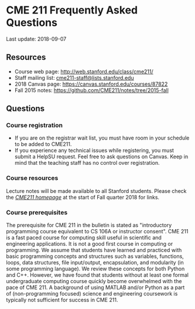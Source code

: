 # CME 211 Frequently Asked Questions

Last update: 2018-09-07

## Resources

- Course web page: <http://web.stanford.edu/class/cme211/>
- Staff mailing list: <cme211-staff@lists.stanford.edu>
- 2018 Canvas page: <https://canvas.stanford.edu/courses/87822>
- Fall 2015 notes: <https://github.com/CME211/notes/tree/2015-fall>

## Questions

### Course registration

- If you are on the registrar wait list, you must have room in your schedule to
  be added to CME211.
- If you experience any technical issues while registering, you must submit a
  HelpSU request.  Feel free to ask questions on Canvas.  Keep in mind that the
  teaching staff has no control over registration.

### Course resources

Lecture notes will be made available to all Stanford
students. Please check the [*CME211
homepage*](http://web.stanford.edu/class/cme211/) at the start of Fall
quarter 2018 for links.

### Course prerequisites

The prerequisite for CME 211 in the bulletin is stated as "introductory
programming course equivalent to CS 106A or instructor consent". CME 211
is a fast paced course for computing skill useful in scientific and
engineering applications. It is not a good first course in computing or
programming. We assume that students have learned and practiced with
basic programming concepts and structures such as variables, functions,
loops, data structures, file input/output, encapsulation, and modularity
(in some programming language). We review these concepts for both Python
and C++. However, we have found that students without at least one
formal undergraduate computing course quickly become overwhelmed with
the pace of CME 211. A background of using MATLAB and/or Python as a
part of (non-programming focused) science and engineering coursework is
typically not sufficient for success in CME 211.























